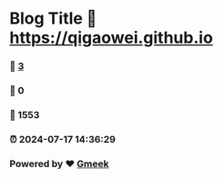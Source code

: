 # Blog Title :link: https://qigaowei.github.io 
### :page_facing_up: [3](https://qigaowei.github.io/tag.html) 
### :speech_balloon: 0 
### :hibiscus: 1553 
### :alarm_clock: 2024-07-17 14:36:29 
### Powered by :heart: [Gmeek](https://github.com/Meekdai/Gmeek)

